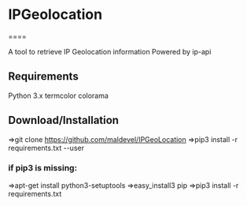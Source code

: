 # IPGeolocation
====

A tool to retrieve IP Geolocation information
Powered by ip-api
## Requirements
Python 3.x
termcolor
colorama
## Download/Installation
=>git clone https://github.com/maldevel/IPGeoLocation
=>pip3 install -r requirements.txt --user
### if pip3 is missing:

=>apt-get install python3-setuptools
=>easy_install3 pip
=>pip3 install -r requirements.txt
